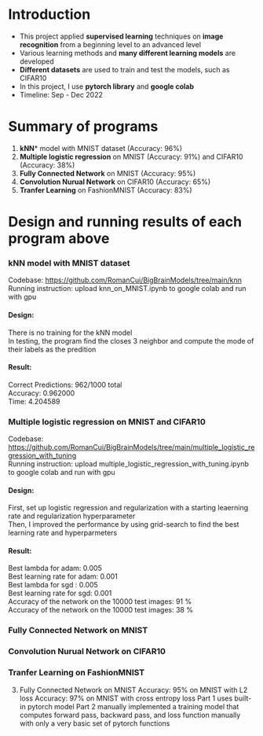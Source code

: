 # Introduction

- This project applied **supervised learning** techniques on **image recognition** from a beginning level to an advanced level
- Various learning methods and **many different learning models** are developed
- **Different datasets** are used to train and test the models, such as CIFAR10
- In this project, I use **pytorch library** and **google colab**
- Timeline: Sep - Dec 2022

# Summary of programs

1. **kNN*** model with MNIST dataset (Accuracy: 96%)
2. **Multiple logistic regression** on MNIST (Accuracy: 91%) and CIFAR10 (Accuracy: 38%)
3. **Fully Connected Network** on MNIST (Accuracy: 95%)
4. **Convolution Nurual Network** on CIFAR10 (Accuracy: 65%)
5. **Tranfer Learning** on FashionMNIST (Accuracy: 83%)

# Design and running results of each program above

### kNN model with MNIST dataset

Codebase: https://github.com/RomanCui/BigBrainModels/tree/main/knn <br>
Running instruction: upload knn_on_MNIST.ipynb to google colab and run with gpu

#### Design:
There is no training for the kNN model <br>
In testing, the program find the closes 3 neighbor and compute the mode of their labels as the predition

#### Result:

Correct Predictions: 962/1000 total <br>
Accuracy: 0.962000 <br>
Time: 4.204589

### Multiple logistic regression on MNIST and CIFAR10

Codebase: https://github.com/RomanCui/BigBrainModels/tree/main/multiple_logistic_regression_with_tuning <br>
Running instruction: upload multiple_logistic_regression_with_tuning.ipynb to google colab and run with gpu

#### Design:

First, set up logistic regression and regularization with a starting leaerning rate and regularization hyperparameter <br>
Then, I improved the performance by using grid-search to find the best learning rate and hyperparmeters

#### Result:

Best lambda for adam:  0.005 <br>
Best learning rate for adam:  0.001 <br>
Best lambda for sgd :  0.005 <br>
Best learning rate for sgd:  0.001 <br>
Accuracy of the network on the 10000 test images: 91 % <br>
Accuracy of the network on the 10000 test images: 38 %


### Fully Connected Network on MNIST

### Convolution Nurual Network on CIFAR10

### Tranfer Learning on FashionMNIST



3. Fully Connected Network on MNIST
   Accuracy: 95% on MNIST with L2 loss
   Accuracy: 97% on MNIST with cross entropy loss
   Part 1 uses built-in pytorch model 
   Part 2 manually implemented a training model that 
   computes forward pass, backward pass, and loss function manually
   with only a very basic set of pytorch functions
   
